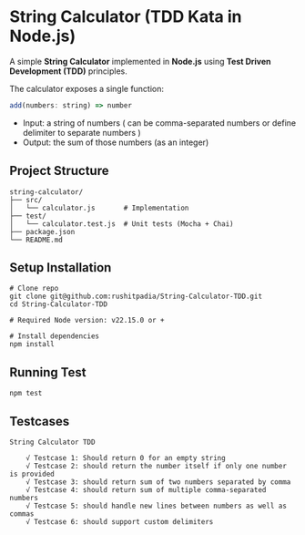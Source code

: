 # String Calculator (TDD Kata in Node.js)

A simple **String Calculator** implemented in **Node.js** using **Test Driven Development (TDD)** principles.  

The calculator exposes a single function:  

```js
add(numbers: string) => number
```
* Input: a string of numbers ( can be comma-separated numbers or define delimiter to separate numbers )
* Output: the sum of those numbers (as an integer)


## Project Structure
```
string-calculator/
├── src/
│   └── calculator.js       # Implementation
├── test/
│   └── calculator.test.js  # Unit tests (Mocha + Chai)
├── package.json
└── README.md
```

## Setup Installation
```
# Clone repo
git clone git@github.com:rushitpadia/String-Calculator-TDD.git
cd String-Calculator-TDD

# Required Node version: v22.15.0 or +

# Install dependencies
npm install
```

## Running Test
```
npm test
```

## Testcases
```
String Calculator TDD

    √ Testcase 1: Should return 0 for an empty string
    √ Testcase 2: should return the number itself if only one number is provided
    √ Testcase 3: should return sum of two numbers separated by comma
    √ Testcase 4: should return sum of multiple comma-separated numbers
    √ Testcase 5: should handle new lines between numbers as well as commas
    √ Testcase 6: should support custom delimiters
```